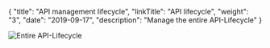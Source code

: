 {
    "title": "API management lifecycle",
    "linkTitle": "API lifecycle",
    "weight": "3",
    "date": "2019-09-17",
    "description": "Manage the entire API-Lifecycle"
}

![Entire API-Lifecycle](/Images/docbook/images/overview/api-lifecycle-overview.png)